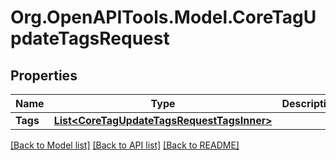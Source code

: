 # Org.OpenAPITools.Model.CoreTagUpdateTagsRequest

## Properties

Name | Type | Description | Notes
------------ | ------------- | ------------- | -------------
**Tags** | [**List&lt;CoreTagUpdateTagsRequestTagsInner&gt;**](CoreTagUpdateTagsRequestTagsInner.md) |  | 

[[Back to Model list]](../README.md#documentation-for-models) [[Back to API list]](../README.md#documentation-for-api-endpoints) [[Back to README]](../README.md)

